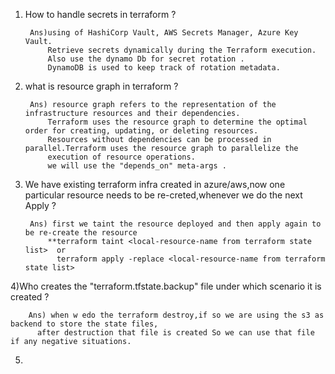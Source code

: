 1) How to handle secrets in  terraform ?
   
        Ans)using of HashiCorp Vault, AWS Secrets Manager, Azure Key Vault.
            Retrieve secrets dynamically during the Terraform execution.
            Also use the dynamo Db for secret rotation .
            DynamoDB is used to keep track of rotation metadata.

3) what is resource graph in terraform ?

        Ans) resource graph refers to the representation of the infrastructure resources and their dependencies.
            Terraform uses the resource graph to determine the optimal order for creating, updating, or deleting resources.
            Resources without dependencies can be processed in parallel.Terraform uses the resource graph to parallelize the 
            execution of resource operations.
            we will use the "depends_on" meta-args .

3) We have existing terraform infra created in azure/aws,now one particular resource needs to be re-creted,whenever we do the next Apply ?

        Ans) first we taint the resource deployed and then apply again to be re-create the resource 
            **terraform taint <local-resource-name from terraform state list>  or 
              terraform apply -replace <local-resource-name from terraform state list>


4)Who creates the "terraform.tfstate.backup" file under which scenario it is created ?

        Ans) when w edo the terraform destroy,if so we are using the s3 as backend to store the state files,
          after destruction that file is created So we can use that file if any negative situations.

5)
